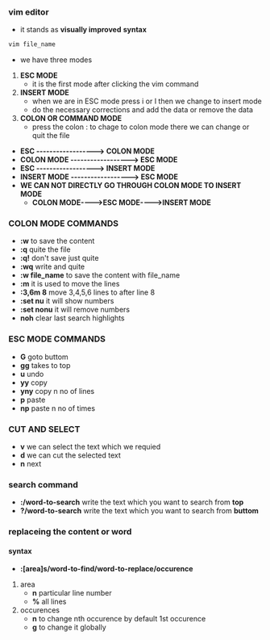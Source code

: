 ### vim editor
* it stands as **visually improved**
**syntax**
```sh
vim file_name
```
* we have three modes
1. **ESC MODE**
    * it is the first mode after clicking the vim command 
2. **INSERT MODE**
    * when we are in ESC mode press i or I then we change to insert mode
    * do the necessary corrections and add the data or remove the data
3. **COLON OR COMMAND MODE**
    * press the colon : to chage to colon mode there we can change or quit the file
* **ESC ------------------> COLON MODE**
* **COLON MODE ------------------> ESC MODE**
* **ESC ------------------> INSERT MODE**
* **INSERT MODE ------------------> ESC MODE**
* **WE CAN NOT DIRECTLY GO THROUGH COLON MODE TO INSERT MODE**
    * **COLON MODE---->ESC MODE---->INSERT MODE**
### COLON MODE COMMANDS
* **:w**            to save the content
* **:q**            quite the file
* **:q!**           don't save just quite
* **:wq**           write and quite
* **:w file_name**  to save the content with file_name
* **:m**            it is used to move the lines
* **:3,6m 8**       move 3,4,5,6 lines to after line 8
* **:set nu**       it will show numbers
* **:set nonu**     it will remove numbers
* **noh**           clear last search highlights

### ESC MODE COMMANDS
* **G**     goto buttom
* **gg**    takes to top
* **u**     undo
* **yy**    copy
* **yny**   copy n no of lines
* **p**     paste
* **np**    paste n no of times

### CUT AND SELECT
* **v**     we can select the text which we requied
* **d**     we can cut the selected text
* **n**     next

### search command
* **:/word-to-search** write the text which you want to search from **top**
* **?/word-to-search** write the text which you want to search from **buttom**

### replaceing the content or word
#### syntax
* **:[area]s/word-to-find/word-to-replace/occurence**
1. area
    * **n** particular line number
    * **%** all lines
4. occurences 
    * **n** to change nth occurence by default 1st occurence
    * **g** to change it globally


